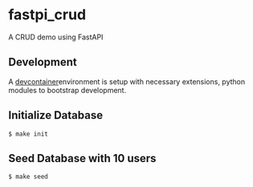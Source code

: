 # fastpi_crud
A CRUD demo using FastAPI

## Development
A [devcontainer](https://marketplace.visualstudio.com/items?itemName=ms-vscode-remote.remote-containers)environment is setup with necessary extensions, python modules to bootstrap development.

## Initialize Database

```shell
$ make init
```

## Seed Database with 10 users

```shell
$ make seed
```
